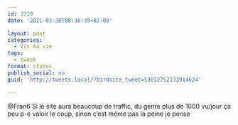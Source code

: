 ```yaml
---
id: 3739
date: '2011-03-30T08:36:39+02:00'

layout: post
categories:
  - Vis ma vie
tags:
  - tweet
format: status
publish_social: no
guid: 'http://tweets.local/?birdsite_tweet=53012752133914624'

---
```


@Fran6 Si le site aura beaucoup de traffic, du genre plus de 1000 vu/jour ça peu p-e valoir le coup, sinon c’est même pas la peine je pense